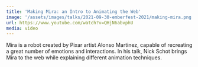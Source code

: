 ```yaml
---
title: 'Making Mira: an Intro to Animating the Web'
image: '/assets/images/talks/2021-09-30-emberfest-2021/making-mira.png'
url: https://www.youtube.com/watch?v=QHjN6abvphU
media: video
---
```


Mira is a robot created by Pixar artist Alonso Martinez, capable of recreating a
great number of emotions and interactions. In his talk, Nick Schot brings Mira
to the web while explaining different animation techniques.
